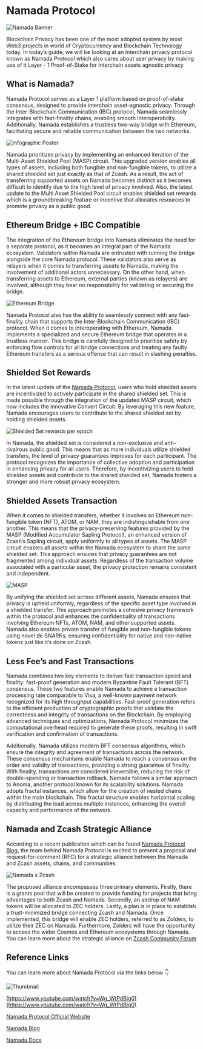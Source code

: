 # Namada Protocol

![Namada Banner](https://i.ibb.co/BZcZHS1/logo.png)

Blockchain Privacy has been one of the most adopted system by most Web3 projects in world of Cryptocurrency and Blockchain Technology today. In today’s guide, we will be looking at an Interchain privacy protocol known as Namada Protocol which also cares about user privacy by making use of it Layer - 1 Proof-of-Stake for Interchain assets agnostic privacy

## What is Namada?

Namada Protocol serves as a Layer 1 platform based on proof-of-stake consensus, designed to provide interchain asset-agnostic privacy. Through the Inter-Blockchain Communication (IBC) protocol, Namada seamlessly integrates with fast-finality chains, enabling smooth interoperability. Additionally, Namada establishes a trustless two-way bridge with Ethereum, facilitating secure and reliable communication between the two networks.

![Infographic Poster](https://i.ibb.co/52xwgXJ/Infographic-Poster-Namada-1-1.png)

Namada prioritizes privacy by implementing an enhanced iteration of the Multi-Asset Shielded Pool (MASP) circuit. This upgraded version enables all types of assets, including both fungible and non-fungible tokens, to utilize a shared shielded set just exactly as that of Zcash. As a result, the act of transferring supported assets on Namada becomes distinct as it becomes difficult to identify due to the high level of privacy involved. Also, the latest update to the Multi Asset Shielded Pool circuit enables shielded set rewards which is a groundbreaking feature or incentive that allocates resources to promote privacy as a public good.

## Ethereum Bridge + IBC Compatible

The integration of the Ethereum bridge into Namada eliminates the need for a separate protocol, as it becomes an integral part of the Namada ecosystem. Validators within Namada are entrusted with running the bridge alongside the core Namada protocol. These validators also serve as relayers when it comes to transferring assets to Namada, making the involvement of additional actors unnecessary. On the other hand, when transferring assets to Ethereum, external parties (known as relayers) are involved, although they bear no responsibility for validating or securing the bridge.

![Ethereum Bridge](https://i.ibb.co/wKds5RP/image.jpg)

Namada Protocol also has the ability to seamlessly connect with any fast-finality chain that supports the Inter-Blockchain Communication (IBC) protocol. When it comes to interoperating with Ethereum, Namada implements a specialized and secure Ethereum bridge that operates in a trustless manner. This bridge is carefully designed to prioritize safety by enforcing flow controls for all bridge connections and treating any faulty Ethereum transfers as a serious offense that can result in slashing penalties.

## Shielded Set Rewards

In the latest update of the [Namada Protocol](https://blog.namada.net/what-is-namada/), users who hold shielded assets are incentivized to actively participate in the shared shielded set. This is made possible through the integration of the updated MASP circuit, which now includes the innovative Convert Circuit. By leveraging this new feature, Namada encourages users to contribute to the shared shielded set by holding shielded assets.

![Shielded Set rewards per epoch](https://i.ibb.co/1rK9gnc/Shielded-Set-rewards-per-epoch-1.png)

In Namada, the shielded set is considered a non-exclusive and anti-rivalrous public good. This means that as more individuals utilize shielded transfers, the level of privacy guarantees improves for each participant. The protocol recognizes the importance of collective adoption and participation in enhancing privacy for all users. Therefore, by incentivizing users to hold shielded assets and contribute to the shared shielded set, Namada fosters a stronger and more robust privacy ecosystem.

## Shielded Assets Transaction

When it comes to shielded transfers, whether it involves an Ethereum non-fungible token (NFT), ATOM, or NAM, they are indistinguishable from one another. This means that the privacy-preserving features provided by the MASP (Modified Accumulator Sapling Protocol), an enhanced version of Zcash’s Sapling circuit, apply uniformly to all types of assets. The MASP circuit enables all assets within the Namada ecosystem to share the same shielded set. This approach ensures that privacy guarantees are not fragmented among individual assets. Regardless of the transaction volume associated with a particular asset, the privacy protection remains consistent and independent.

![MASP](https://i.ibb.co/7CDmWk6/image-1.png)

By unifying the shielded set across different assets, Namada ensures that privacy is upheld uniformly, regardless of the specific asset type involved in a shielded transfer. This approach promotes a cohesive privacy framework within the protocol and enhances the confidentiality of transactions involving Ethereum NFTs, ATOM, NAM, and other supported assets. Namada also enables private transfer of fungible and non-fungible tokens using novel zk-SNARKs, ensuring confidentiality for native and non-native tokens just like it’s done on Zcash.

## Less Fee’s and Fast Transactions

Namada combines two key elements to deliver fast transaction speed and finality: fast-proof generation and modern Byzantine Fault Tolerant (BFT) consensus. These two features enable Namada to achieve a transaction processing rate comparable to Visa, a well-known payment network recognized for its high throughput capabilities. Fast-proof generation refers to the efficient production of cryptographic proofs that validate the correctness and integrity of transactions on the Blockchain. By employing advanced techniques and optimizations, Namada Protocol minimizes the computational overhead required to generate these proofs, resulting in swift verification and confirmation of transactions.

Additionally, Namada utilizes modern BFT consensus algorithms, which ensure the integrity and agreement of transactions across the network. These consensus mechanisms enable Namada to reach a consensus on the order and validity of transactions, providing a strong guarantee of finality. With finality, transactions are considered irreversible, reducing the risk of double-spending or transaction rollback. Namada follows a similar approach to Anoma, another protocol known for its scalability solutions. Namada adopts fractal instances, which allow for the creation of nested chains within the main blockchain. This fractal structure enables horizontal scaling by distributing the load across multiple instances, enhancing the overall capacity and performance of the network.

## Namada and Zcash Strategic Alliance

According to a recent publication which can be found [Namada Protocol Blog](https://blog.namada.net/rfc-proposal-for-a-strategic-alliance-between-namada-and-zcash/), the team behind Namada Protocol is excited to present a proposal and request-for-comment (RFC) for a strategic alliance between the Namada and Zcash assets, chains, and communities.

![Namada x Zcash](https://i.ibb.co/FqsmkMb/image-2.png)

The proposed alliance encompasses three primary elements. Firstly, there is a grants pool that will be created to provide funding for projects that bring advantages to both Zcash and Namada. Secondly, an airdrop of NAM tokens will be allocated to ZEC holders. Lastly, a plan is in place to establish a trust-minimized bridge connecting Zcash and Namada. Once implemented, this bridge will enable ZEC holders, referred to as Zolders, to utilize their ZEC on Namada. Furthermore, Zolders will have the opportunity to access the wider Cosmos and Ethereum ecosystems through Namada. You can learn more about the strategic alliance on [Zcash Community Forum](https://forum.zcashcommunity.com/t/rfc-proposal-for-a-strategic-alliance-between-namada-and-zcash/44372)

## Reference Links

You can learn more about Namada Protocol via the links below 👇

![Thumbnail](https://img.youtube.com/vi/Wg_WtPdBig0/0.jpg)

[https://www.youtube.com/watch?v=Wg_WtPdBig0](https://www.youtube.com/watch?v=Wg_WtPdBig0)

[Namada Protocol Official Website](https://namada.net/)

[Namada Blog](https://blog.namada.net/)

[Namada Docs](https://docs.namada.net/)
